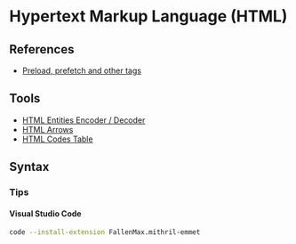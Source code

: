 # Hypertext Markup Language (HTML)

## References

- [Preload, prefetch and other <link> tags](https://3perf.com/blog/link-rels/)

## Tools

- [HTML Entities Encoder / Decoder](https://www.web2generators.com/html-based-tools/online-html-entities-encoder-and-decoder)
- [HTML Arrows](https://www.toptal.com/designers/htmlarrows/)
- [HTML Codes Table](https://www.ascii.cl/htmlcodes.htm)

## Syntax

### Tips

#### Visual Studio Code

```sh
code --install-extension FallenMax.mithril-emmet
```
